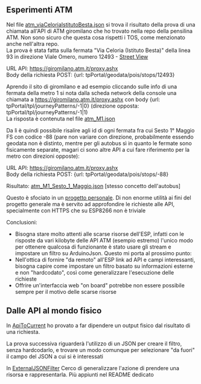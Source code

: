 ## Esperimenti ATM

Nel file [atm_viaCeloriaIstitutoBesta.json](atm_viaCeloriaIstitutoBesta.json) si trova il risultato della prova di una chiamata all'API di ATM giromilano che ho trovato
nella repo della pensilina ATM. Non sono sicuro che questa cosa rispetti i TOS, come menzionato anche nell'altra repo.\
La prova è stata fatta sulla fermata "Via Celoria (Istituto Besta)" della linea 93 in direzione Viale Omero, numero 12493 - [Street View](https://www.google.com/maps/@45.4771774,9.2299794,3a,24.9y,275.32h,85.92t/data=!3m6!1e1!3m4!1srrvyfBm-6PV-0ohOH_GFiA!2e0!7i16384!8i8192)

URL API: https://giromilano.atm.it/proxy.ashx \
Body della richiesta POST: {url: tpPortal/geodata/pois/stops/12493}

Aprendo il sito di giromilano e ad esempio cliccando sulle info di una fermata della metro 1 si nota dalla scheda network della console una chiamata a https://giromilano.atm.it/proxy.ashx con body {url: tpPortal/tpl/journeyPatterns/-1|0} (direzione opposta: tpPortal/tpl/journeyPatterns/-1|1) \
La risposta è contenuta nel file [atm_M1.json](atm_M1.json)

Da lì è quindi possibile risalire agli id di ogni fermata fra cui Sesto 1° Maggio FS con codice -88 (pare non variare con direzione, probabilmente essendo geodata non è distinto, mentre per gli autobus sì in quanto le fermate sono fisicamente separate, magari ci sono altre API a cui fare riferimento per la metro con direzioni opposte):

URL API: https://giromilano.atm.it/proxy.ashx \
Body della richiesta POST: {url: tpPortal/geodata/pois/stops/-88}

Risultato: [atm_M1_Sesto_1_Maggio.json](atm_M1_Sesto_1_Maggio.json) [stesso concetto dell'autobus]

Questo è sfociato in un [progetto personale](https://github.com/busolind/Pensilina-ATM-IoT/blob/main/README.md). Di non enorme utilità ai fini del progetto generale ma è servito ad approfondire le richieste alle API, specialmente con HTTPS che su ESP8266 non è triviale

Conclusioni:
- Bisogna stare molto attenti alle scarse risorse dell'ESP, infatti con le risposte da vari kilobyte delle API ATM (esempio estremo) l'unico modo per ottenere qualcosa di funzionante è stato usare gli stream e impostare un filtro su ArduinoJson. Questo mi porta al prossimo punto:
- Nell'ottica di fornire "da remoto" all'ESP link ad API e campi interessanti, bisogna capire come impostare un filtro basato su informazioni esterne e non "hardcodato", così come generalizzare l'esecuzione delle richieste
- Offrire un'interfaccia web "on board" potrebbe non essere possibile sempre per il motivo delle scarse risorse

## Dalle API al mondo fisico

In [ApiToCurrent](ApiToCurrent) ho provato a far dipendere un output fisico dal risultato di una richiesta.

La prova successiva riguarderà l'utilizzo di un JSON per creare il filtro, senza hardcodarlo, e trovare un modo comunque per selezionare "da fuori" il campo del JSON a cui si è interessati

In [ExternalJSONFilter](ExternalJSONFilter) Cerco di generalizzare l'azione di prendere una risorsa e rappresentarla. Più appiunti nel README dedicato
